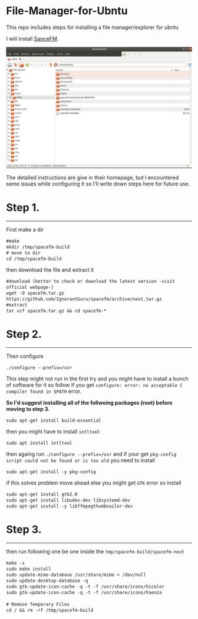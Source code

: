 # File-Manager-for-Ubntu

This repo includes steps for installing a file manager/explorer for ubntu

I will install [SapceFM](https://github.com/IgnorantGuru/spacefm).

![alt text](https://github.com/Mr-TalhaIlyas/File-Manager-for-Ubntu/blob/main/img.png)

The detailed instructions are give in their homepage, but I encountered seme issues while configuring it so I'll write down steps here for future use.
# Step 1.
------
First make a dir

```
#make
mkdir /tmp/spacefm-build
# move to dir
cd /tmp/spacefm-build
```

then download the file and extract it

```
#download (better to check or download the latest version -visit official webpage-)
wget -O spacefm.tar.gz https://github.com/IgnorantGuru/spacefm/archive/next.tar.gz
#extract
tar xzf spacefm.tar.gz && cd spacefm-*
```
# Step 2.
------
Then configure
```
./configure --prefix=/usr
```
This step might not run in the first try and you might have to install a bunch of software for it so follow
if you get `configure: error: no acceptable C compiler found in $PATH` error.

**So I'd suggest installing all of the follwoing packages (root) before moving to step 3.**

```
sudo apt-get install build-essential
```
then you might have to install `intltool` 
```
sudo apt install intltool
```

then againg run `./configure --prefix=/usr` and if your get `pkg-config script could not be found or is too old` you need to install

```
sudo apt-get install -y pkg-config
```
if this solves problem move ahead else you might get `GTK` error so install
```
sudo apt-get install gtk2.0
sudo apt-get install libudev-dev libsystemd-dev
sudo apt-get install -y libffmpegthumbnailer-dev
```

# Step 3.
------
then run following one be one inside the `tmp/spacefm-build/spacefm-next`

```
make -s
sudo make install
sudo update-mime-database /usr/share/mime > /dev/null
sudo update-desktop-database -q
sudo gtk-update-icon-cache -q -t -f /usr/share/icons/hicolor
sudo gtk-update-icon-cache -q -t -f /usr/share/icons/Faenza

# Remove Temporary Files
cd / && rm -rf /tmp/spacefm-build

```

